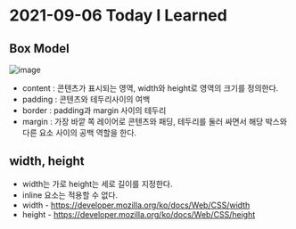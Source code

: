# 2021-09-06 Today I Learned

## Box Model
![image](https://user-images.githubusercontent.com/58898466/132152099-6478ed96-d4b3-427a-a542-9720259fd88c.png)
* content : 콘텐츠가 표시되는 영역, width와 height로 영역의 크기를 정의한다.
* padding : 콘텐츠와 테두리사이의 여백
* border : padding과 margin 사이의 테두리
* margin : 가장 바깥 쪽 레이어로 콘텐츠와 패딩, 테두리를 둘러 싸면서 해당 박스와 다른 요소 사이의 공백 역할을 한다.

## width, height
* width는 가로 height는 세로 길이를 지정한다.
* inline 요소는 적용할 수 없다.
* width - https://developer.mozilla.org/ko/docs/Web/CSS/width
* height - https://developer.mozilla.org/ko/docs/Web/CSS/height
